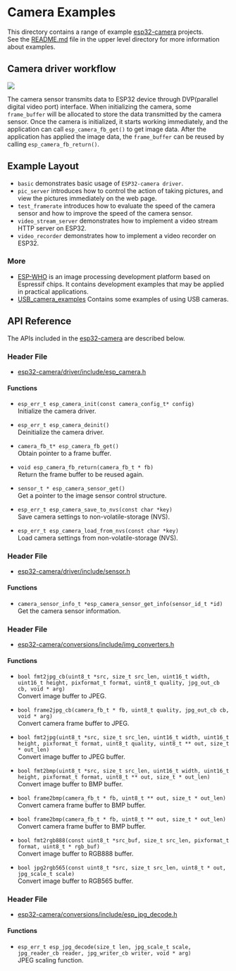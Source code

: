 # Camera  Examples

This directory contains a range of example [esp32-camera](https://github.com/espressif/esp32-camera) projects.   
See the [README.md](../../README.md) file in the upper level directory for more information about examples.

## Camera driver workflow
![](../../docs/_static/camera-workflow.png)

The camera sensor transmits data to ESP32 device through DVP(parallel digital video port) interface. When initializing the camera, some `frame_buffer` will be allocated to store the data transmitted by the camera sensor. Once the camera is initialized, it starts working immediately, and the application can call `esp_camera_fb_get()` to get image data. After the application has applied the image data, the `frame_buffer` can be reused by calling `esp_camera_fb_return()`.

## Example Layout
* `basic` demonstrates basic usage of `ESP32-camera driver`.
* `pic_server` introduces how to control the action of taking pictures, and view the pictures immediately on the web page.
* `test_framerate` introduces how to evaluate the speed of the camera sensor and how to improve the speed of the camera sensor.
* `video_stream_server` demonstrates how to implement a video stream HTTP server on ESP32.
* `video_recorder` demonstrates how to implement a video recorder on ESP32.

### More 
* [ESP-WHO](https://github.com/espressif/esp-who) is an image processing development platform based on Espressif chips. It contains development examples that may be applied in practical applications.
* [USB_camera_examples](https://github.com/espressif/esp-iot-solution/tree/master/examples/usb/host) Contains some examples of using USB cameras.

## API Reference

The APIs included in the [esp32-camera](https://github.com/espressif/esp32-camera) are described below.  
### Header File
- [esp32-camera/driver/include/esp_camera.h](https://github.com/espressif/esp32-camera/blob/master/driver/include/esp_camera.h)
#### Functions
- `esp_err_t esp_camera_init(const camera_config_t* config)`  
  Initialize the camera driver.

- `esp_err_t esp_camera_deinit()`  
  Deinitialize the camera driver.

- `camera_fb_t* esp_camera_fb_get()`  
  Obtain pointer to a frame buffer.

- `void esp_camera_fb_return(camera_fb_t * fb)`  
  Return the frame buffer to be reused again.

- `sensor_t * esp_camera_sensor_get()`  
  Get a pointer to the image sensor control structure.

- `esp_err_t esp_camera_save_to_nvs(const char *key)`  
  Save camera settings to non-volatile-storage (NVS).

- `esp_err_t esp_camera_load_from_nvs(const char *key)`  
  Load camera settings from non-volatile-storage (NVS).
### Header File
- [esp32-camera/driver/include/sensor.h](https://github.com/espressif/esp32-camera/blob/master/driver/include/sensor.h)
#### Functions
- `camera_sensor_info_t *esp_camera_sensor_get_info(sensor_id_t *id)`  
  Get the camera sensor information.
### Header File
- [esp32-camera/conversions/include/img_converters.h](https://github.com/espressif/esp32-camera/blob/master/conversions/include/img_converters.h)
#### Functions
- `bool fmt2jpg_cb(uint8_t *src, size_t src_len, uint16_t width, uint16_t height, pixformat_t format, uint8_t quality, jpg_out_cb cb, void * arg)`  
  Convert image buffer to JPEG.

- `bool frame2jpg_cb(camera_fb_t * fb, uint8_t quality, jpg_out_cb cb, void * arg)`  
  Convert camera frame buffer to JPEG.

- `bool fmt2jpg(uint8_t *src, size_t src_len, uint16_t width, uint16_t height, pixformat_t format, uint8_t quality, uint8_t ** out, size_t * out_len)`  
  Convert image buffer to JPEG buffer.

- `bool fmt2bmp(uint8_t *src, size_t src_len, uint16_t width, uint16_t height, pixformat_t format, uint8_t ** out, size_t * out_len)`  
  Convert image buffer to BMP buffer.

- `bool frame2bmp(camera_fb_t * fb, uint8_t ** out, size_t * out_len)`  
  Convert camera frame buffer to BMP buffer.

- `bool frame2bmp(camera_fb_t * fb, uint8_t ** out, size_t * out_len)`  
  Convert camera frame buffer to BMP buffer.

- `bool fmt2rgb888(const uint8_t *src_buf, size_t src_len, pixformat_t format, uint8_t * rgb_buf)`  
  Convert image buffer to RGB888 buffer.
  
- `bool jpg2rgb565(const uint8_t *src, size_t src_len, uint8_t * out, jpg_scale_t scale)`  
Convert image buffer to RGB565 buffer.

### Header File
- [esp32-camera/conversions/include/esp_jpg_decode.h](https://github.com/espressif/esp32-camera/blob/v2.0.0/conversions/include/esp_jpg_decode.h)
#### Functions
- `esp_err_t esp_jpg_decode(size_t len, jpg_scale_t scale, jpg_reader_cb reader, jpg_writer_cb writer, void * arg)`  
JPEG scaling function.
